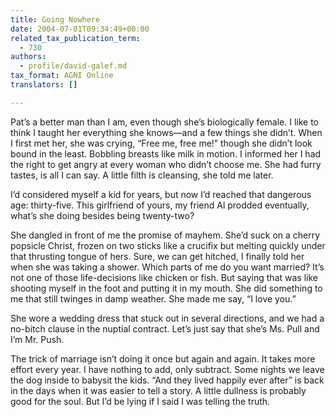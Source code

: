 ```yaml
---
title: Going Nowhere
date: 2004-07-01T09:34:49+00:00
related_tax_publication_term:
  - 730
authors:
  - profile/david-galef.md
tax_format: AGNI Online
translators: []

---
```

Pat’s a better man than I am, even though she’s biologically female. I like to think I taught her everything she knows—and a few things she didn’t. When I first met her, she was crying, “Free me, free me!” though she didn’t look bound in the least. Bobbling breasts like milk in motion. I informed her I had the right to get angry at every woman who didn’t choose me. She had furry tastes, is all I can say. A little filth is cleansing, she told me later.

I’d considered myself a kid for years, but now I’d reached that dangerous age: thirty-five. This girlfriend of yours, my friend Al prodded eventually, what’s she doing besides being twenty-two?

She dangled in front of me the promise of mayhem. She’d suck on a cherry popsicle Christ, frozen on two sticks like a crucifix but melting quickly under that thrusting tongue of hers. Sure, we can get hitched, I finally told her when she was taking a shower. Which parts of me do you want married? It’s not one of those life-decisions like chicken or fish. But saying that was like shooting myself in the foot and putting it in my mouth. She did something to me that still twinges in damp weather. She made me say, “I love you.”

She wore a wedding dress that stuck out in several directions, and we had a no-bitch clause in the nuptial contract. Let’s just say that she’s Ms. Pull and I’m Mr. Push.

The trick of marriage isn’t doing it once but again and again. It takes more effort every year. I have nothing to add, only subtract. Some nights we leave the dog inside to babysit the kids. “And they lived happily ever after” is back in the days when it was easier to tell a story. A little dullness is probably good for the soul. But I’d be lying if I said I was telling the truth.